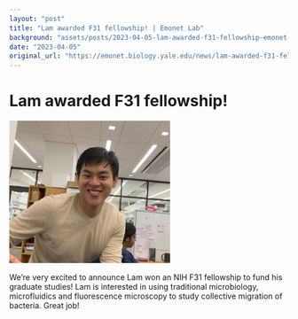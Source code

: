 ```yaml
---
layout: "post"
title: "Lam awarded F31 fellowship! | Emonet Lab"
background: "assets/posts/2023-04-05-lam-awarded-f31-fellowship-emonet-lab/img_5513_0.jpg"
date: "2023-04-05"
original_url: "https://emonet.biology.yale.edu/news/lam-awarded-f31-fellowship"
---
```

# Lam awarded F31 fellowship!

![](assets/posts/2023-04-05-lam-awarded-f31-fellowship-emonet-lab/img_5513_0.jpg)

We’re very excited to announce Lam won an NIH F31 fellowship to fund his graduate studies! Lam is interested in using traditional microbiology, microfluidics and fluorescence microscopy to study collective migration of bacteria. Great job!